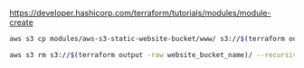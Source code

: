 https://developer.hashicorp.com/terraform/tutorials/modules/module-create

```sh
aws s3 cp modules/aws-s3-static-website-bucket/www/ s3://$(terraform output -raw website_bucket_name)/ --recursive
```

```sh
aws s3 rm s3://$(terraform output -raw website_bucket_name)/ --recursive
```